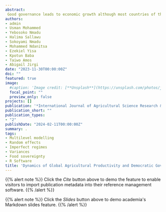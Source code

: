 ```yaml
---
abstract: 
 Good governance leads to economic growth although most countries of the world lack it. Little attention had been given to isolate the effect of the governance system on agricultural productivity which necessitate this research. This research is a global study on the relationship between regime type and agricultural productivity drawing data from three main sources. A total of 14 models and scenarios were estimated to isolate the continents and or regime types that could exacerbate or enhance global Total Factor Productivity (TFP). The results indicates that full democracy is practised in about 10% of the countries. TFP is highest in most countries that practice full democracy (FD) while it was lowest in countries under authoritarian regimes. From the results of the estimation of all the models, only agriculture contribution to GDP had about .45% impact on TFP over the period of this data. However, it would appear that changes to TFP is more likely to occur in countries within continents rather than in countries practising similar regime type. In terms of which regime or continent caused the greatest variability; Asia is on top of the continents while authoritarian regimes are on top of the regime type. The study recommends the institution of political reforms in countries operating imperfect democratic regimes to enhance investment in agricultural R&amp;D especially in Africa, Asia and CIS. In addition, countries not practicing FD should work towards improving their TFP by at least 50% of the current level and translate the free resources to other sectors.
authors:
- admin
- Usman Mohammed
- Yebosoko Nmadu
- Halima Sallawu
- Sokoyami Nmadu
- Mohammed Ndanitsa
- Ezekiel Yisa
- Kpotun Baba
- Taiwo Amos
- Abigail Jirgi
date: "2023-11-30T00:00:00Z"
doi: ""
featured: true
image:
  #caption: 'Image credit: [**Unsplash**](https://unsplash.com/photos/jdD8gXaTZsc)'
  focal_point: ""
  preview_only: false
projects: []
publication: '*International Journal of Agricultural Science Research & Technology 13*(4):223-241'
publication_short: ""
publication_types:
- "2"
publishDate: "2024-02-11T00:00:00Z"
summary: .
tags:
- Multilevel modelling
- Random effects
- Imperfect regimes
- Variances
- Food sovereignty
- R Software
title: 'Dynamics of Global Agricultural Productivity and Democratic Governance Structure: Implications for Sustainable Food Supply'
---
```

{{% alert note %}}
Click the *Cite* button above to demo the feature to enable visitors to import publication metadata into their reference management software.
{{% /alert %}}

{{% alert note %}}
Click the *Slides* button above to demo academia's Markdown slides feature.
{{% /alert %}}
